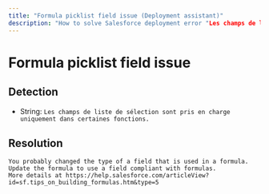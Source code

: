 ```yaml
---
title: "Formula picklist field issue (Deployment assistant)"
description: "How to solve Salesforce deployment error "Les champs de liste de sélection sont pris en charge uniquement dans certaines fonctions.""
---
```

<!-- markdownlint-disable MD013 -->
# Formula picklist field issue

## Detection

- String: `Les champs de liste de sélection sont pris en charge uniquement dans certaines fonctions.`

## Resolution

```shell
You probably changed the type of a field that is used in a formula.
Update the formula to use a field compliant with formulas.
More details at https://help.salesforce.com/articleView?id=sf.tips_on_building_formulas.htm&type=5
```
